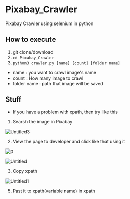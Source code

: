 # Pixabay_Crawler
Pixabay Crawler using selenium in python

## How to execute
1. git clone/download
2. `cd Pixabay_Crawler` 
3. `python3 crawler.py [name] [count] [folder name]`

- name : you want to crawl image's name
- count : How many image to crawl
- folder name : path that image will be saved

## Stuff

- If you have a problem with xpath, then try like this

1. Searsh the image in Pixabay

![Untitled3](https://user-images.githubusercontent.com/62577565/158965076-2efe1056-089a-4b54-aaea-2b7b3b4dba89.jpg)

2. View the page to developer and click like that using it

![0](https://user-images.githubusercontent.com/62577565/158965325-8a1126b5-7bbf-47c4-98e5-572a1f2a6f95.jpg)

![Untitled](https://user-images.githubusercontent.com/62577565/158965115-96311c7c-97f3-4feb-be1b-f9cb139257fa.jpg)

3. Copy xpath

![Untitled1](https://user-images.githubusercontent.com/62577565/158965425-9916bd1e-f1dc-4c02-a572-ec253d850e1b.jpg)

5. Past it to xpath(variable name) in xpath
